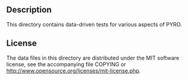 Description
------------

This directory contains data-driven tests for various aspects of PYRO.

License
--------

The data files in this directory are distributed under the MIT software
license, see the accompanying file COPYING or
http://www.opensource.org/licenses/mit-license.php.

